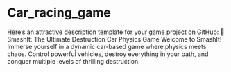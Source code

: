 # Car_racing_game
 Here’s an attractive description template for your game project on GitHub:  🚗 SmashIt: The Ultimate Destruction Car Physics Game Welcome to SmashIt! Immerse yourself in a dynamic car-based game where physics meets chaos. Control powerful vehicles, destroy everything in your path, and conquer multiple levels of thrilling destruction. 
